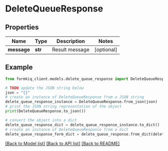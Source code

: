 # DeleteQueueResponse


## Properties

Name | Type | Description | Notes
------------ | ------------- | ------------- | -------------
**message** | **str** | Result message | [optional] 

## Example

```python
from formkiq_client.models.delete_queue_response import DeleteQueueResponse

# TODO update the JSON string below
json = "{}"
# create an instance of DeleteQueueResponse from a JSON string
delete_queue_response_instance = DeleteQueueResponse.from_json(json)
# print the JSON string representation of the object
print(DeleteQueueResponse.to_json())

# convert the object into a dict
delete_queue_response_dict = delete_queue_response_instance.to_dict()
# create an instance of DeleteQueueResponse from a dict
delete_queue_response_form_dict = delete_queue_response.from_dict(delete_queue_response_dict)
```
[[Back to Model list]](../README.md#documentation-for-models) [[Back to API list]](../README.md#documentation-for-api-endpoints) [[Back to README]](../README.md)


